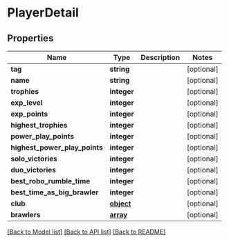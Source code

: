 # PlayerDetail

## Properties
Name | Type | Description | Notes
------------ | ------------- | ------------- | -------------
**tag** | **string** |  | [optional] 
**name** | **string** |  | [optional] 
**trophies** | **integer** |  | [optional] 
**exp_level** | **integer** |  | [optional] 
**exp_points** | **integer** |  | [optional] 
**highest_trophies** | **integer** |  | [optional] 
**power_play_points** | **integer** |  | [optional] 
**highest_power_play_points** | **integer** |  | [optional] 
**solo_victories** | **integer** |  | [optional] 
**duo_victories** | **integer** |  | [optional] 
**best_robo_rumble_time** | **integer** |  | [optional] 
**best_time_as_big_brawler** | **integer** |  | [optional] 
**club** | [**object**](.md) |  | [optional] 
**brawlers** | [**array**](.md) |  | [optional] 

[[Back to Model list]](../README.md#documentation-for-models) [[Back to API list]](../README.md#documentation-for-api-endpoints) [[Back to README]](../README.md)

